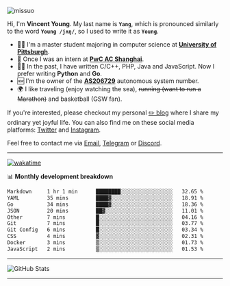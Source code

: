 <p align="left"> <img src="https://komarev.com/ghpvc/?username=missuo&label=Profile%20views&color=0e75b6&style=flat" alt="missuo" /> </p>


Hi, I'm **Vincent Young**. My last name is **`Yang`**, which is pronounced similarly to the word **`Young /jʌŋ/`**, so I used to write it as **`Young`**. 

-  👨‍🎓 I'm a master student majoring in computer science at [**University of Pittsburgh**](https://www.pitt.edu).
-  💼 Once I was an intern at **[PwC AC Shanghai](https://www.linkedin.com/company/pwc-ac-shanghai/)**.
-  👨‍💻 In the past, I have written C/C++, PHP, Java and JavaScript. Now I prefer writing **Python** and **Go**.
-  🆕 I'm the owner of the **[AS206729](https://bgp.tools/AS206729)** autonomous system number.
-  🌍 I like traveling (enjoy watching the sea), ~~running (want to run a Marathon)~~ and basketball (GSW fan).

If you're interested, please checkout my personal [✏️ blog](https://missuo.me/) where I share my ordinary yet joyful life. You can also find me on these social media platforms: [Twitter](https://twitter.com/m1ssuo) and [Instagram](https://www.instagram.com/missuo.me).

Feel free to contact me via <a href="mailto:i@yyt.moe">Email</a>, [Telegram](https://t.me/missuo) or [Discord](https://discordapp.com/users/missuo#7448).

-------

[![wakatime](https://wakatime.com/badge/user/c13cd961-40ca-417a-afb6-1f9ea8ac295c.svg)](https://wakatime.com/@missuo)

📊 **Monthly development breakdown**
<!--START_SECTION:waka-->

```txt
Markdown     1 hr 1 min      ████████░░░░░░░░░░░░░░░░░   32.65 %
YAML         35 mins         ████▓░░░░░░░░░░░░░░░░░░░░   18.91 %
Go           34 mins         ████▓░░░░░░░░░░░░░░░░░░░░   18.36 %
JSON         20 mins         ██▓░░░░░░░░░░░░░░░░░░░░░░   11.01 %
Other        7 mins          █░░░░░░░░░░░░░░░░░░░░░░░░   04.16 %
Git          7 mins          █░░░░░░░░░░░░░░░░░░░░░░░░   03.77 %
Git Config   6 mins          █░░░░░░░░░░░░░░░░░░░░░░░░   03.34 %
CSS          4 mins          ▓░░░░░░░░░░░░░░░░░░░░░░░░   02.31 %
Docker       3 mins          ▒░░░░░░░░░░░░░░░░░░░░░░░░   01.73 %
JavaScript   2 mins          ▒░░░░░░░░░░░░░░░░░░░░░░░░   01.53 %
```

<!--END_SECTION:waka-->

-------

![GitHub Stats](https://github-readme-stats-opal-alpha-76.vercel.app/api?username=missuo&show_icons=true&theme=transparent)

-------

